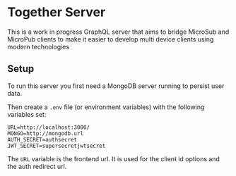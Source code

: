 # Together Server

This is a work in progress GraphQL server that aims to bridge MicroSub and MicroPub clients
to make it easier to develop multi device clients using modern technologies

## Setup

To run this server you first need a MongoDB server running to persist user data.

Then create a `.env` file (or environment variables) with the following variables set:

```
URL=http://localhost:3000/
MONGO=http://mongodb.url
AUTH_SECRET=authsecret
JWT_SECRET=supersecretjwtsecret
```

The `URL` variable is the frontend url. It is used for the client id options and the auth redirect url.
